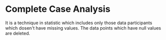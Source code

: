 <h1>Complete Case Analysis</h1>
It is a technique in statistic which includes only those data participants which dosen't have missing values. The data points which have null values are deleted.
